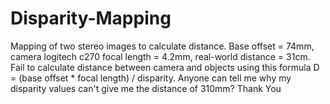 # Disparity-Mapping
Mapping of two stereo images to calculate distance. 
Base offset = 74mm, camera logitech c270 focal length = 4.2mm, real-world distance = 31cm.
Fail to calculate distance between camera and objects using this formula D = (base offset * focal length) / disparity. 
Anyone can tell me why my disparity values can't give me the distance of 310mm? Thank You
